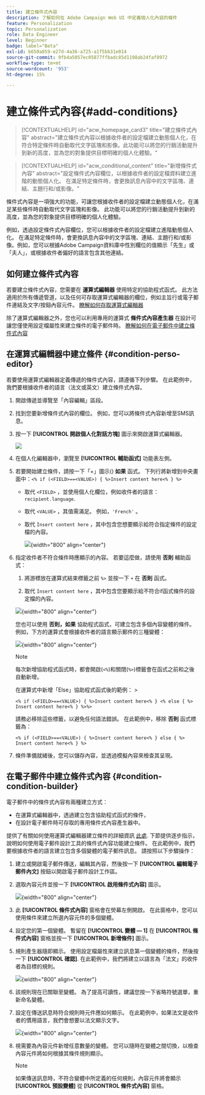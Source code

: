 ```yaml
---
title: 建立條件式內容
description: 了解如何在 Adobe Campaign Web UI 中定義個人化內容的條件
feature: Personalization
topic: Personalization
role: Data Engineer
level: Beginner
badge: label="Beta"
exl-id: b650a859-e27d-4a36-a725-a1f5bb31e014
source-git-commit: 9fb4a5057ec05877ffbadc85d1198ab24faf8972
workflow-type: tm+mt
source-wordcount: '953'
ht-degree: 15%

---
```


# 建立條件式內容{#add-conditions}

>[!CONTEXTUALHELP]
>id="acw_homepage_card3"
>title="建立條件式內容"
>abstract="建立條件式內容以根據收件者的設定檔建立動態個人化，在符合特定條件時自動取代文字區塊和影像。此功能可以將您的行銷活動提升到新的高度，並為您的對象提供目標明確的個人化體驗。"



>[!CONTEXTUALHELP]
>id="acw_conditional_content"
>title="新增條件式內容"
>abstract="設定條件式內容欄位，以根據收件者的設定檔資料建立進階的動態個人化。 在滿足特定條件時，會更換訊息內容中的文字區塊、連結、主題行和/或影像。"

條件式內容是一項強大的功能，可讓您根據收件者的設定檔建立動態個人化，在滿足某些條件時自動取代文字區塊和影像。 此功能可以將您的行銷活動提升到新的高度，並為您的對象提供目標明確的個人化體驗。

例如，透過設定條件式內容欄位，您可以根據收件者的設定檔建立進階動態個人化。 在滿足特定條件時，會更換訊息內容中的文字區塊、連結、主題行和/或影像。例如，您可以根據Adobe Campaign資料庫中性別欄位的值顯示「先生」或「夫人」，或根據收件者偏好的語言包含其他連結。

## 如何建立條件式內容

若要建立條件式內容，您需要在 **運算式編輯器** 使用特定的協助程式函式。 此方法適用於所有傳遞管道，以及任何可存取運算式編輯器的欄位，例如主旨行或電子郵件連結及文字/按鈕內容元件。 [瞭解如何存取運算式編輯器](gs-personalization.md/#access)

除了運算式編輯器之外，您也可以利用專用的運算式 **條件式內容產生器** 在設計可讓您僅使用設定檔屬性來建立條件的電子郵件時。 [瞭解如何在電子郵件中建立條件式內容](#condition-condition-builder)

## 在運算式編輯器中建立條件 {#condition-perso-editor}

若要使用運算式編輯器定義傳遞的條件式內容，請遵循下列步驟。 在此範例中，我們要根據收件者的語言（法文或英文）建立條件式內容。

1. 開啟傳遞並導覽至「內容編輯」區段。

1. 找到您要新增條件式內容的欄位。 例如，您可以將條件式內容新增至SMS訊息。

1. 按一下 **[!UICONTROL 開啟個人化對話方塊]** 圖示來開啟運算式編輯器。

   ![](assets/open-perso-editor-sms.png)

1. 在個人化編輯器中，瀏覽至 **[!UICONTROL 輔助函式]** 功能表左側。

1. 若要開始建立條件，請按一下「+」圖示() **如果** 函式。 下列行將新增到中央畫面中：`<% if (<FIELD>==<VALUE>) { %>Insert content here<% } %>`

   * 取代 `<FIELD>` ，並使用個人化欄位，例如收件者的語言： `recipient.language`.
   * 取代 `<VALUE>` ，其值需滿足。 例如，`'French'` 。
   * 取代 `Ìnsert content here` ，其中包含您想要顯示給符合指定條件的設定檔的內容。

     ![](assets/condition-sample1.png){width="800" align="center"}

1. 指定收件者不符合條件時應顯示的內容。 若要這麼做，請使用 **否則** 輔助函式：

   1. 將游標放在運算式結束標籤之前 `%>` 並按一下 `+` 在 **否則** 函式。

   1. 取代 `Ìnsert content here` ，其中包含您要顯示給不符合if函式條件的設定檔的內容。

   ![](assets/condition-sample2.png){width="800" align="center"}

   您也可以使用 **否則，如果** 協助程式函式，可建立包含多個內容變體的條件。 例如，下方的運算式會根據收件者的語言顯示郵件的三種變體：

   ![](assets/condition-sample3.png){width="800" align="center"}

   >[!NOTE]
   >
   >每次新增協助程式函式時，都會開啟(`<%`)和關閉(`%>`)標籤會在函式之前和之後自動新增。
   >
   >在運算式中新增「Else」協助程式函式後的範例： >
   >
   >`<% if (<FIELD>==<VALUE>) { %>Insert content here<% } <% else { %> Insert content here<% } %>%>`
   >
   >請務必移除這些標籤，以避免任何語法錯誤。 在此範例中，移除 **否則** 函式標籤為：
   >
   >`<% if (<FIELD>==<VALUE>) { %>Insert content here<% } else { %> Insert content here<% } %>`

1. 條件準備就緒後，您可以儲存內容，並透過模擬內容來檢查其呈現。

## 在電子郵件中建立條件式內容 {#condition-condition-builder}

電子郵件中的條件式內容有兩種建立方式：
* 在運算式編輯器中，透過建立包含協助程式函式的條件，
* 在設計電子郵件時可存取的專用條件式內容產生器中。

提供了有關如何使用運算式編輯器建立條件的詳細資訊 [此處](#condition-perso-editor). 下節提供逐步指示，說明如何使用電子郵件設計工具的條件式內容功能建立條件。 在此範例中，我們要根據收件者的語言建立包含多個變體的電子郵件訊息。 請按照以下步驟操作：

1. 建立或開啟電子郵件傳送，編輯其內容，然後按一下 **[!UICONTROL 編輯電子郵件內文]** 按鈕以開啟電子郵件設計工作區。

1. 選取內容元件並按一下 **[!UICONTROL 啟用條件式內容]** 圖示。

   ![](assets/condition-email-enable.png){width="800" align="center"}

1. 此 **[!UICONTROL 條件式內容]** 窗格會在熒幕左側開啟。 在此窗格中，您可以使用條件來建立所選內容元件的多個變體。

1. 設定您的第一個變體。 暫留在 **[!UICONTROL 變體 — 1]** 在 **[!UICONTROL 條件式內容]** 窗格並按一下 **[!UICONTROL 新增條件]** 圖示。

1. 規則產生器隨即顯示。 使用設定檔屬性來建立訊息第一個變體的條件，然後按一下 **[!UICONTROL 確認]**. 在此範例中，我們將建立以語言為「法文」的收件者為目標的規則。

   ![](assets/condition-email-rule.png){width="800" align="center"}

1. 該規則現在已關聯至變體。 為了提高可讀性，建議您按一下省略符號選單，重新命名變體。

1. 設定在傳送訊息時符合規則時元件應如何顯示。 在此範例中，如果法文是收件者的慣用語言，我們會想要以法文顯示文字。

   ![](assets/condition-email-variant1.png){width="800" align="center"}

1. 視需要為內容元件新增任意數量的變體。 您可以隨時在變體之間切換，以檢查內容元件將如何根據其條件規則顯示。

   >[!NOTE]
   >如果傳送訊息時，不符合變體中所定義的任何規則，內容元件將會顯示 **[!UICONTROL 預設變體]** 從 **[!UICONTROL 條件式內容]** 窗格。
